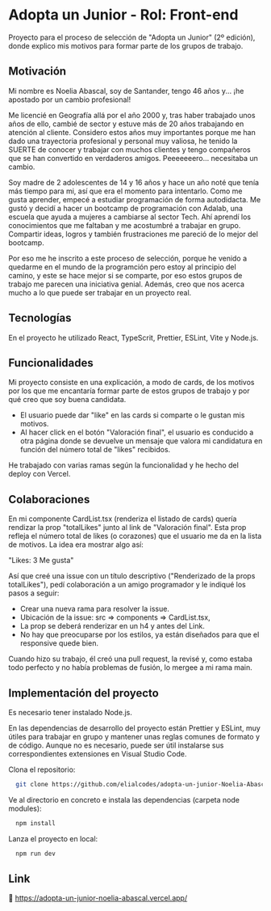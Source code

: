 # Adopta un Junior - Rol: Front-end

Proyecto para el proceso de selección de "Adopta un Junior" (2º edición), donde explico mis motivos para formar parte de los grupos de trabajo.


## Motivación

Mi nombre es Noelia Abascal, soy de Santander, tengo 46 años y... ¡he apostado por un cambio profesional!

Me licencié en Geografía allá por el año 2000 y, tras haber trabajado unos años de ello, cambié de sector y estuve más de 20 años trabajando en atención al cliente.
Considero estos años muy importantes porque me han dado una trayectoria profesional y personal muy valiosa, he tenido la SUERTE de conocer y trabajar con muchos clientes y tengo compañeros que se han convertido en verdaderos amigos.
Peeeeeeero... necesitaba un cambio.

Soy madre de 2 adolescentes de 14 y 16 años y hace un año noté que tenía más tiempo para mi, así que era el momento para intentarlo. Como me gusta aprender, empecé a estudiar programación de forma autodidacta. Me gustó y decidí a hacer un bootcamp de programación con Adalab, una escuela que ayuda a mujeres a cambiarse al sector Tech. 
Ahí aprendí los conocimientos que me faltaban y me acostumbré a trabajar en grupo. Compartir ideas, logros y también frustraciones me pareció de lo mejor del bootcamp.

Por eso me he inscrito a este proceso de selección, porque he venido a quedarme en el mundo de la programción pero estoy al principio del camino, y este se hace mejor si se comparte, por eso estos grupos de trabajo me parecen una iniciativa genial. Además, creo que nos acerca mucho a lo que puede ser trabajar en un proyecto real.


## Tecnologías

En el proyecto he utilizado React, TypeScrit, Prettier, ESLint, Vite y Node.js.


## Funcionalidades

Mi proyecto consiste en una explicación, a modo de cards, de los motivos por los que me encantaría formar parte de estos grupos de trabajo y por qué creo que soy buena candidata.
- El usuario puede dar "like" en las cards si comparte o le gustan mis motivos.
- Al hacer click en el botón "Valoración final", el usuario es conducido a otra página donde se devuelve un mensaje que valora mi candidatura en función del número total de "likes" recibidos.

He trabajado con varias ramas según la funcionalidad y he hecho del deploy con Vercel.


## Colaboraciones

En mi componente CardList.tsx (renderiza el listado de cards) quería rendizar la prop "totalLikes" junto al link de "Valoración final".
Esta prop refleja el número total de likes (o corazones) que el usuario me da en la lista de motivos. La idea era mostrar algo así: 


  "Likes: 3 Me gusta"


Así que creé una issue con un título descriptivo ("Renderizado de la props totalLikes"), pedí colaboración a un amigo programador y le indiqué los pasos a seguir:

- Crear una nueva rama para resolver la issue.
- Ubicación de la issue: src => components => CardList.tsx,
- La prop se deberá renderizar en un h4 y antes del Link.
- No hay que preocuparse por los estilos, ya están diseñados para que el responsive quede bien.

Cuando hizo su trabajo, él creó una pull request, la revisé y, como estaba todo perfecto y no había problemas de fusión, lo mergee a mi rama main.


## Implementación del proyecto

Es necesario tener instalado Node.js.

En las dependencias de desarrollo del proyecto están Prettier y ESLint, muy útiles para trabajar en grupo y mantener unas reglas comunes de formato y de código. Aunque no es necesario, puede ser útil instalarse sus correspondientes extensiones en Visual Studio Code.

Clona el repositorio: 

```bash
  git clone https://github.com/elialcodes/adopta-un-junior-Noelia-Abascal.git
```

Ve al directorio en concreto e instala las dependencias (carpeta node modules):

```bash
  npm install
```

Lanza el proyecto en local:

```bash
  npm run dev
```

## Link

🔗 https://adopta-un-junior-noelia-abascal.vercel.app/
